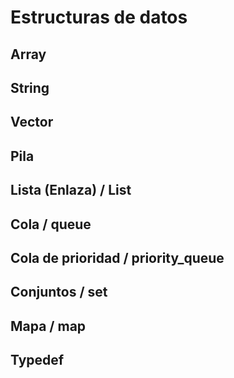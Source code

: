 # Estructuras de datos

## Array <a name = "id1"/>

## String <a name = "id2"/>

## Vector <a name = "id3"/>

## Pila <a name = "id4"/>

## Lista (Enlaza) / List <a name = "id5"/>

## Cola / queue <a name = "id6"/>

## Cola de prioridad / priority_queue <a name = "id7"/>

## Conjuntos / set <a name = "id8"/>

## Mapa / map <a name = "id9"/>

## Typedef <a name = "id10"/>
